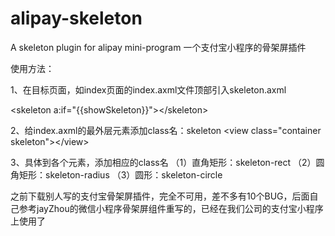 # alipay-skeleton
A skeleton plugin for alipay mini-program
一个支付宝小程序的骨架屏插件

使用方法：

1、在目标页面，如index页面的index.axml文件顶部引入skeleton.axml
<!--引入骨架屏模版 -->
\<skeleton a:if="{{showSkeleton}}"\>\</skeleton\>

2、给index.axml的最外层元素添加class名：skeleton
\<view class="container skeleton"\>\</view\>

3、具体到各个元素，添加相应的class名
（1）直角矩形：skeleton-rect
（2）圆角矩形：skeleton-radius
（3）圆形：skeleton-circle

之前下载别人写的支付宝骨架屏插件，完全不可用，差不多有10个BUG，后面自己参考jayZhou的微信小程序骨架屏组件重写的，已经在我们公司的支付宝小程序上使用了
